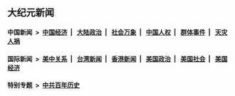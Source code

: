 ## 大纪元新闻

#### 中国新闻 &nbsp;>&nbsp; [中国经济](indexes/ncid283/README.md?06100445) &nbsp;| &nbsp; [大陆政治](indexes/ncid277/README.md?06100445) &nbsp;| &nbsp; [社会万象](indexes/ncid282/README.md?06100445) &nbsp;| &nbsp; [中国人权](indexes/ncid278/README.md?06100445) &nbsp;| &nbsp; [群体事件](indexes/ncid279/README.md?06100445) &nbsp;| &nbsp; [天灾人祸](indexes/ncid280/README.md?06100445)

#### 国际新闻 &nbsp;>&nbsp; [美中关系](indexes/nf1412576/README.md?06100445) &nbsp;| &nbsp; [台湾新闻](indexes/ncid1349361/README.md?06100445) &nbsp;| &nbsp; [香港新闻](indexes/ncid1349362/README.md?06100445) &nbsp;| &nbsp; [美国政治](indexes/ncid1078159/README.md?06100445) &nbsp;| &nbsp; [美国社会](indexes/ncid1078160/README.md?06100445) &nbsp;| &nbsp; [美国经济](indexes/ncid1078158/README.md?06100445)

#### 特别专题 &nbsp;>&nbsp; [中共百年历史](https://github.com/epoch-news/epoch-special/blob/master/README.md?06100445)  
